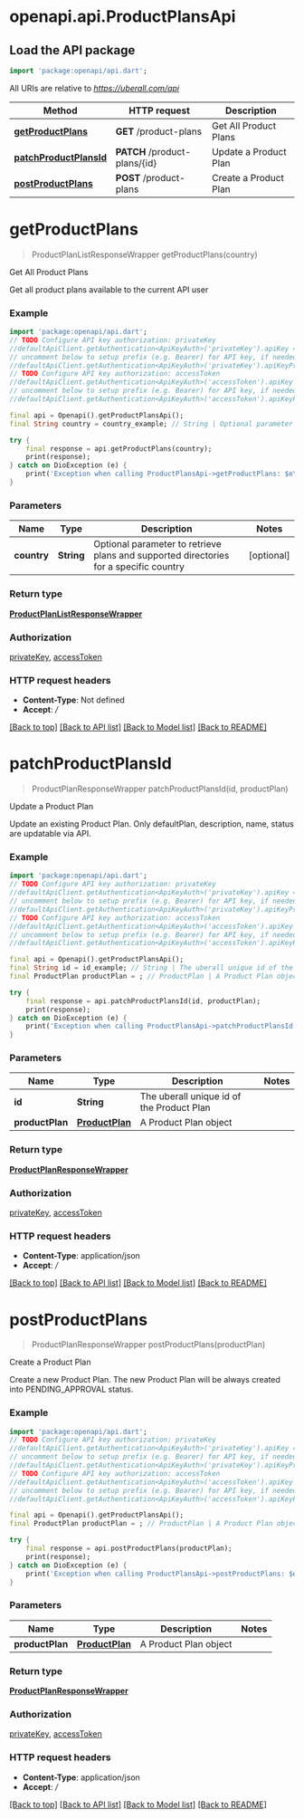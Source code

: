 # openapi.api.ProductPlansApi

## Load the API package
```dart
import 'package:openapi/api.dart';
```

All URIs are relative to *https://uberall.com/api*

Method | HTTP request | Description
------------- | ------------- | -------------
[**getProductPlans**](ProductPlansApi.md#getproductplans) | **GET** /product-plans | Get All Product Plans
[**patchProductPlansId**](ProductPlansApi.md#patchproductplansid) | **PATCH** /product-plans/{id} | Update a Product Plan
[**postProductPlans**](ProductPlansApi.md#postproductplans) | **POST** /product-plans | Create a Product Plan


# **getProductPlans**
> ProductPlanListResponseWrapper getProductPlans(country)

Get All Product Plans

Get all product plans available to the current API user

### Example
```dart
import 'package:openapi/api.dart';
// TODO Configure API key authorization: privateKey
//defaultApiClient.getAuthentication<ApiKeyAuth>('privateKey').apiKey = 'YOUR_API_KEY';
// uncomment below to setup prefix (e.g. Bearer) for API key, if needed
//defaultApiClient.getAuthentication<ApiKeyAuth>('privateKey').apiKeyPrefix = 'Bearer';
// TODO Configure API key authorization: accessToken
//defaultApiClient.getAuthentication<ApiKeyAuth>('accessToken').apiKey = 'YOUR_API_KEY';
// uncomment below to setup prefix (e.g. Bearer) for API key, if needed
//defaultApiClient.getAuthentication<ApiKeyAuth>('accessToken').apiKeyPrefix = 'Bearer';

final api = Openapi().getProductPlansApi();
final String country = country_example; // String | Optional parameter to retrieve plans and supported directories for a specific country

try {
    final response = api.getProductPlans(country);
    print(response);
} catch on DioException (e) {
    print('Exception when calling ProductPlansApi->getProductPlans: $e\n');
}
```

### Parameters

Name | Type | Description  | Notes
------------- | ------------- | ------------- | -------------
 **country** | **String**| Optional parameter to retrieve plans and supported directories for a specific country | [optional] 

### Return type

[**ProductPlanListResponseWrapper**](ProductPlanListResponseWrapper.md)

### Authorization

[privateKey](../README.md#privateKey), [accessToken](../README.md#accessToken)

### HTTP request headers

 - **Content-Type**: Not defined
 - **Accept**: */*

[[Back to top]](#) [[Back to API list]](../README.md#documentation-for-api-endpoints) [[Back to Model list]](../README.md#documentation-for-models) [[Back to README]](../README.md)

# **patchProductPlansId**
> ProductPlanResponseWrapper patchProductPlansId(id, productPlan)

Update a Product Plan

Update an existing Product Plan. Only defaultPlan, description, name, status are updatable via API.

### Example
```dart
import 'package:openapi/api.dart';
// TODO Configure API key authorization: privateKey
//defaultApiClient.getAuthentication<ApiKeyAuth>('privateKey').apiKey = 'YOUR_API_KEY';
// uncomment below to setup prefix (e.g. Bearer) for API key, if needed
//defaultApiClient.getAuthentication<ApiKeyAuth>('privateKey').apiKeyPrefix = 'Bearer';
// TODO Configure API key authorization: accessToken
//defaultApiClient.getAuthentication<ApiKeyAuth>('accessToken').apiKey = 'YOUR_API_KEY';
// uncomment below to setup prefix (e.g. Bearer) for API key, if needed
//defaultApiClient.getAuthentication<ApiKeyAuth>('accessToken').apiKeyPrefix = 'Bearer';

final api = Openapi().getProductPlansApi();
final String id = id_example; // String | The uberall unique id of the Product Plan
final ProductPlan productPlan = ; // ProductPlan | A Product Plan object

try {
    final response = api.patchProductPlansId(id, productPlan);
    print(response);
} catch on DioException (e) {
    print('Exception when calling ProductPlansApi->patchProductPlansId: $e\n');
}
```

### Parameters

Name | Type | Description  | Notes
------------- | ------------- | ------------- | -------------
 **id** | **String**| The uberall unique id of the Product Plan | 
 **productPlan** | [**ProductPlan**](ProductPlan.md)| A Product Plan object | 

### Return type

[**ProductPlanResponseWrapper**](ProductPlanResponseWrapper.md)

### Authorization

[privateKey](../README.md#privateKey), [accessToken](../README.md#accessToken)

### HTTP request headers

 - **Content-Type**: application/json
 - **Accept**: */*

[[Back to top]](#) [[Back to API list]](../README.md#documentation-for-api-endpoints) [[Back to Model list]](../README.md#documentation-for-models) [[Back to README]](../README.md)

# **postProductPlans**
> ProductPlanResponseWrapper postProductPlans(productPlan)

Create a Product Plan

Create a new Product Plan. The new Product Plan will be always created into PENDING_APPROVAL status.

### Example
```dart
import 'package:openapi/api.dart';
// TODO Configure API key authorization: privateKey
//defaultApiClient.getAuthentication<ApiKeyAuth>('privateKey').apiKey = 'YOUR_API_KEY';
// uncomment below to setup prefix (e.g. Bearer) for API key, if needed
//defaultApiClient.getAuthentication<ApiKeyAuth>('privateKey').apiKeyPrefix = 'Bearer';
// TODO Configure API key authorization: accessToken
//defaultApiClient.getAuthentication<ApiKeyAuth>('accessToken').apiKey = 'YOUR_API_KEY';
// uncomment below to setup prefix (e.g. Bearer) for API key, if needed
//defaultApiClient.getAuthentication<ApiKeyAuth>('accessToken').apiKeyPrefix = 'Bearer';

final api = Openapi().getProductPlansApi();
final ProductPlan productPlan = ; // ProductPlan | A Product Plan object

try {
    final response = api.postProductPlans(productPlan);
    print(response);
} catch on DioException (e) {
    print('Exception when calling ProductPlansApi->postProductPlans: $e\n');
}
```

### Parameters

Name | Type | Description  | Notes
------------- | ------------- | ------------- | -------------
 **productPlan** | [**ProductPlan**](ProductPlan.md)| A Product Plan object | 

### Return type

[**ProductPlanResponseWrapper**](ProductPlanResponseWrapper.md)

### Authorization

[privateKey](../README.md#privateKey), [accessToken](../README.md#accessToken)

### HTTP request headers

 - **Content-Type**: application/json
 - **Accept**: */*

[[Back to top]](#) [[Back to API list]](../README.md#documentation-for-api-endpoints) [[Back to Model list]](../README.md#documentation-for-models) [[Back to README]](../README.md)

